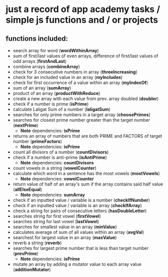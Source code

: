 # just a record of app academy tasks / simple js functions and / or projects

## functions included:

+ search array for word (**wordWithinArray**)
+ sum of first/last values of even arrays, difference of first/last values of odd arrays (**firstAndLast**)
+ combine arrays (**combineArray**)
+ check for 3 consecutive numbers in array (**threeIncreasing**)
+ check for an included value in an array (**myIncludes**)
+ check for first occurrence of a value within an array (**myIndexOf**)
+ sum of an array (**sumArray**)
+ product of an array (**productWithReduce**)
+ create a new array with each value from prev. array doubled (**doubler**)
+ check if a number is prime (**isPrime**)
+ calculate Laligat Sum of a number (**laligatSum**)
+ searches for only prime numbers in a target array (**choosePrimes**)
+ searches for closest prime number greater than the target number (**nextPrime**)
    + __Note__ dependencies: **isPrime**
+ returns an array of numbers that are both PRIME and FACTORS of target number (**primeFactors**)
    + __Note__ dependencies: **isPrime**
+ count all divisors of a number (**countDivisors**)
+ check if a number is anti-prime (**isAntiPrime**)
    + __Note__ dependencies: **countDivisors**
+ count vowels in a string (**vowelCounter**)
+ calculate which word in a sentence has the most vowels (**mostVowels**)
    + __Note__ dependencies: **vowelCounter**
+ return value of half of an array's sum if the array contains said half value (**allElseEqual**)
    + __Note__ dependencies: **sumArray**
+ check if an inputted value / variable is a number (**checkIfNumber**)
+ check if an inputted value / variable is an array (**checkIfArray**)
+ check a string for pairs of consecutive letters (**hasDoubleLetter**)
+ searches string for first vowel (**firstVowel**)
+ searches string for last vowel (**lastVowel**)
+ searches for smallest value in an array (**minValue**)
+ calculates average of sum of all values within an array (**avgVal**)
+ searchest for largest value in an array (**maxValue**)
+ reverb a string (**reverb**)
+ searches for largest prime number that is less than target number (**prevPrime**)
    + __Note__ dependencies: **isPrime**
+ mutate an array by adding a mutator value to each array value (**additionMutator**)
